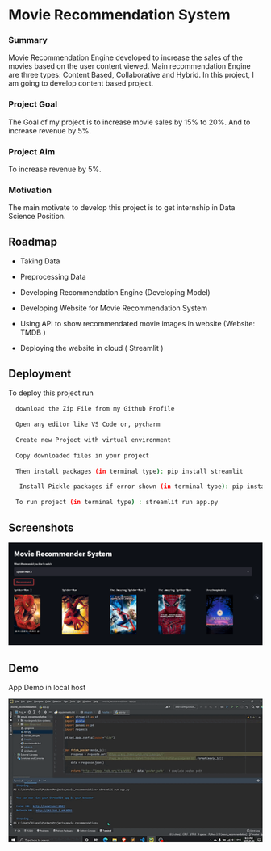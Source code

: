 
# Movie Recommendation System

### Summary
Movie Recommendation Engine developed to increase the sales of the movies based on the
user content viewed. Main recommendation Engine are three types: Content Based, Collaborative and Hybrid.
In this project, I am going to develop content based project.

### Project Goal
The Goal of my project is to increase movie sales by 15% to 20%. And to increase revenue by 5%.

### Project Aim
To increase revenue by 5%.

### Motivation

The main motivate to develop this project is to get internship in Data Science Position.


## Roadmap

- Taking Data

- Preprocessing Data

- Developing Recommendation Engine (Developing Model)

- Developing Website for Movie Recommendation System

- Using API to show recommendated movie images in website (Website: TMDB )

- Deploying the website in cloud ( Streamlit )


## Deployment

To deploy this project run

```bash
  download the Zip File from my Github Profile
```
```bash
  Open any editor like VS Code or, pycharm
```
```bash
  Create new Project with virtual environment
```
```bash
  Copy downloaded files in your project
```
```bash
  Then install packages (in terminal type): pip install streamlit
```
```bash
   Install Pickle packages if error shown (in terminal type): pip install pickle
```
```bash
  To run project (in terminal type) : streamlit run app.py 
```
## Screenshots

![App Screenshot](movie_recommendation.png)

## Demo

App Demo in local host

![App Demo](movie_recommendation.gif)
